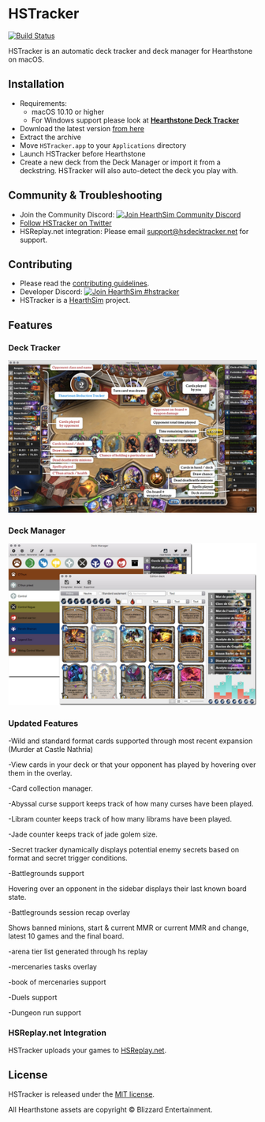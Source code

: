 # HSTracker
[![Build Status](https://travis-ci.org/HearthSim/HSTracker.svg?branch=master)](https://travis-ci.org/HearthSim/HSTracker)

HSTracker is an automatic deck tracker and deck manager for Hearthstone on macOS.


## Installation
- Requirements:
  - macOS 10.10 or higher
  - For Windows support please look at [**Hearthstone Deck Tracker**](https://github.com/HearthSim/Hearthstone-Deck-Tracker/)
- Download the latest version [from here](https://hsdecktracker.net/hstracker/download/)
- Extract the archive
- Move `HSTracker.app` to your `Applications` directory
- Launch HSTracker before Hearthstone
- Create a new deck from the Deck Manager or import it from a deckstring. HSTracker will also auto-detect the deck you play with.


## Community & Troubleshooting
- Join the Community Discord: [![Join HearthSim Community Discord](https://discordapp.com/api/guilds/265636998700728321/widget.png)](https://discord.gg/hearthsim)
- [Follow HSTracker on Twitter](https://twitter.com/hstracker_mac)
- HSReplay.net integration: Please email <support@hsdecktracker.net> for support.


## Contributing
- Please read the [contributing guidelines](https://github.com/HearthSim/HSTracker/blob/master/CONTRIBUTING.md).
- Developer Discord: [![Join HearthSim #hstracker](https://img.shields.io/badge/discord-join%20chat-blue.svg)](https://discord.gg/hearthsim-devs)
- HSTracker is a [HearthSim](https://hearthsim.info) project.


## Features
### Deck Tracker
![Deck Tracker](https://github.com/HearthSim/HSTracker/blob/master/hstracker.jpg)

### Deck Manager
![Deck Manager](https://github.com/HearthSim/HSTracker/blob/master/manager.jpg)

### Updated Features
-Wild and standard format cards supported through most recent expansion (Murder at Castle Nathria)

-View cards in your deck or that your opponent has played by hovering over them in the overlay.

-Card collection manager.

-Abyssal curse support keeps track of how many curses have been played.

-Libram counter keeps track of how many librams have been played.

-Jade counter keeps track of jade golem size.

-Secret tracker dynamically displays potential enemy secrets based on format and secret trigger conditions.

-Battlegrounds support

Hovering over an opponent in the sidebar displays their last known board state.
	
-Battlegrounds session recap overlay

Shows banned minions, start & current MMR or current MMR and change, latest 10 games and the final board.

-arena tier list generated through hs replay

-mercenaries tasks overlay

-book of mercenaries support

-Duels support

-Dungeon run support

### HSReplay.net Integration
HSTracker uploads your games to [HSReplay.net](https://hsreplay.net).


## License
HSTracker is released under the [MIT license](LICENSE).

All Hearthstone assets are copyright © Blizzard Entertainment.
